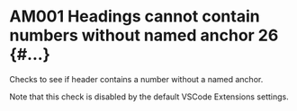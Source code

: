 # AM001 Headings cannot contain numbers without named anchor 26 {#...}

Checks to see if header contains a number without a named anchor.

Note that this check is disabled by the default VSCode Extensions settings.
